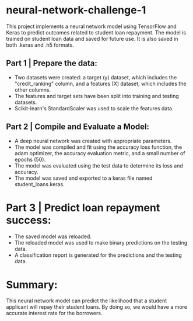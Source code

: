 # neural-network-challenge-1
This project implements a neural network model using TensorFlow and Keras to predict outcomes related to student loan repayment. The model is trained on student loan data and saved for future use. It is also saved in both .keras and .h5 formats.

## Part 1 | Prepare the data:
- Two datasets were created: a target (y) dataset, which includes the "credit_ranking" column, and a features (X) dataset, which includes the other columns.
- The features and target sets have been split into training and testing datasets.
- Scikit-learn's StandardScaler was used to scale the features data.
## Part 2 | Compile and Evaluate a Model:
- A deep neural network was created with appropriate parameters.
- The model was compiled and fit using the accuracy loss function, the adam optimizer, the accuracy evaluation metric, and a small number of epochs (50).
- The model was evaluated using the test data to determine its loss and accuracy.
- The model was saved and exported to a keras file named student_loans.keras.
# Part 3 | Predict loan repayment success:
- The saved model was reloaded.
- The reloaded model was used to make binary predictions on the testing data.
- A classification report is generated for the predictions and the testing data.
# Summary:
This neural network model can predict the likelihood that a student applicant will repay their student loans. By doing so, we would have a more accurate interest rate for the borrowers.
